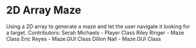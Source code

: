 # 2D Array Maze
Using a 2D array to generate a maze and let the user navigate it looking for a target.
Contributors:
Serah Michaels - Player Class
Riley Ringer - Maze Class
Eric Reyes - Maze.GUI Class
Dillon Nall - Maze.GUI Class
